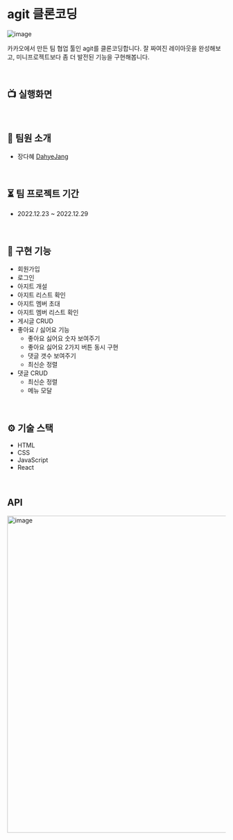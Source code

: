 # agit 클론코딩
![image](https://user-images.githubusercontent.com/105340850/209945976-eba5d93b-cdfc-4b77-89a3-b7fe437cc779.png)

카카오에서 만든 팀 협업 툴인 agit를 클론코딩합니다. 잘 짜여진 레이아웃을 완성해보고, 미니프로젝트보다 좀 더 발전된 기능을 구현해봅니다.

<br />

## 📺 실행화면

<br />

## 👤 팀원 소개
+ 장다혜 [DahyeJang](https://github.com/DahyeJang)

<br />

## ⏳ 팀 프로젝트 기간
+ 2022.12.23 ~ 2022.12.29

<br />

## 🔑 구현 기능

- 회원가입
- 로그인
- 아지트 개설
- 아지트 리스트 확인
- 아지트 멤버 초대
- 아지트 멤버 리스트 확인
- 게시글 CRUD
 - 좋아요 / 싫어요 기능
    - 좋아요 싫어요 숫자 보여주기
    - 좋아요 싫어요 2가지 버튼 동시 구현
    - 댓글 갯수 보여주기
    - 최신순 정렬
- 댓글 CRUD
    - 최신순 정렬
    - 메뉴 모달

<br />

## ⚙️ 기술 스택
+ HTML
+ CSS
+ JavaScript
+ React

<br />

## API

<img width="730" alt="image" src="https://user-images.githubusercontent.com/105340850/209946211-0ac84e4a-f583-420b-8fb8-758ab037d943.png">

